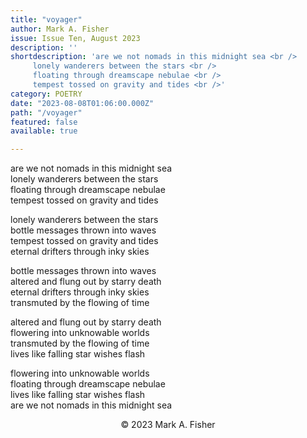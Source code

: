 ```yaml
---
title: "voyager"
author: Mark A. Fisher
issue: Issue Ten, August 2023
description: ''
shortdescription: 'are we not nomads in this midnight sea <br />
     lonely wanderers between the stars <br />
     floating through dreamscape nebulae <br />
     tempest tossed on gravity and tides <br />'
category: POETRY
date: "2023-08-08T01:06:00.000Z"
path: "/voyager"
featured: false
available: true

---
```


are we not nomads in this midnight sea <br />
lonely wanderers between the stars <br />
floating through dreamscape nebulae <br />
tempest tossed on gravity and tides <br />

lonely wanderers between the stars <br />
bottle messages thrown into waves <br />
tempest tossed on gravity and tides <br />
eternal drifters through inky skies <br />

bottle messages thrown into waves <br />
altered and flung out by starry death <br />
eternal drifters through inky skies <br />
transmuted by the flowing of time <br />

altered and flung out by starry death <br />
flowering into unknowable worlds <br />
transmuted by the flowing of time <br />
lives like falling star wishes flash  <br />

flowering into unknowable worlds <br />
floating through dreamscape nebulae <br />
lives like falling star wishes flash <br /> 
are we not nomads in this midnight sea <br />


<p style="text-align: center;"> © 2023 Mark A. Fisher</p>